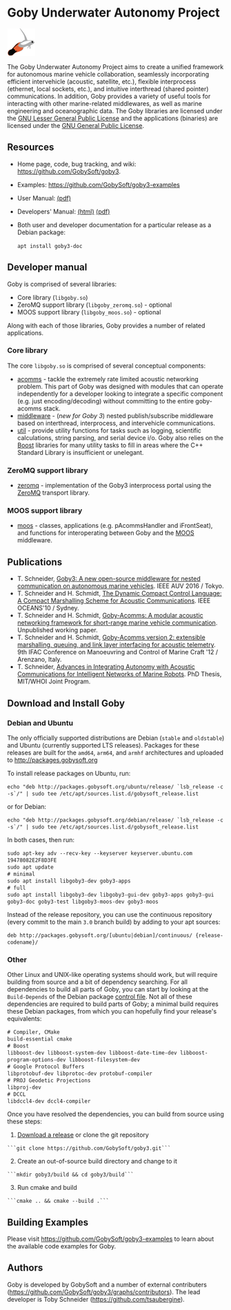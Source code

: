 # Goby Underwater Autonomy Project

![](images/gobysoft_logo_image_only_medium.png)

The Goby Underwater Autonomy Project aims to create a unified framework for autonomous marine vehicle collaboration, seamlessly incorporating efficient intervehicle (acoustic, satellite, etc.), flexible interprocess (ethernet, local sockets, etc.), and intuitive interthread (shared pointer) communications. In addition, Goby provides a variety of useful tools for interacting with other marine-related middlewares, as well as marine engineering and oceanographic data. The Goby libraries are licensed under the [GNU Lesser General Public License](http://www.gnu.org/licenses/lgpl.html) and the applications (binaries) are licensed under the [GNU General Public License](http://www.gnu.org/licenses/gpl.html).

## Resources

  * Home page, code, bug tracking, and wiki: https://github.com/GobySoft/goby3.
  * Examples: <https://github.com/GobySoft/goby3-examples>
  * User Manual: [(pdf)](http://gobysoft.org/dl/goby3-user-manual.pdf)
  * Developers' Manual: [(html)](http://gobysoft.org/doc/3.0) [(pdf)](http://gobysoft.org/dl/goby3-dev.pdf)
  * Both user and developer documentation for a particular release as a Debian package:

    ```apt install goby3-doc```

## Developer manual

Goby is comprised of several libraries:

  * Core library (`libgoby.so`)
  * ZeroMQ support library (`libgoby_zeromq.so`) - optional
  * MOOS support library (`libgoby_moos.so`) - optional

Along with each of those libraries, Goby provides a number of related applications.

### Core library

The core `libgoby.so` is comprised of several conceptual components:

  * [acomms](doc100_acomms.md) - tackle the extremely rate limited acoustic networking problem. This part of Goby was designed with modules that can operate independently for a developer looking to integrate a specific component (e.g. just encoding/decoding) without committing to the entire goby-acomms stack.
  * [middleware](doc200_middleware.md) - (*new for Goby 3*) nested publish/subscribe middleware based on interthread, interprocess, and intervehicle communications.
  * [util](doc300_util.md) - provide utility functions for tasks such as logging, scientific calculations, string parsing, and serial device i/o. Goby also relies on the [Boost](http://www.boost.org) libraries for many utility tasks to fill in areas where the C++ Standard Library is insufficient or unelegant.

### ZeroMQ support library

  * [zeromq](doc500_zeromq.md) - implementation of the Goby3 interprocess portal using the [ZeroMQ](https://zeromq.org/) transport library.

### MOOS support library

  * [moos](doc600_moos.md) - classes, applications (e.g. pAcommsHandler and iFrontSeat), and functions for interoperating between Goby and the [MOOS](https://github.com/themoos/core-moos) middleware.

## Publications

  * T. Schneider, [Goby3: A new open-source middleware for nested communication on autonomous marine vehicles](http://gobysoft.org/dl/schneider-auv-2016-goby3.pdf). IEEE AUV 2016 / Tokyo.
  * T. Schneider and H. Schmidt, [The Dynamic Compact Control Language: A Compact Marshalling Scheme for Acoustic Communications](http://gobysoft.org/dl/dccl_oceans10.pdf). IEEE OCEANS'10 / Sydney.
  * T. Schneider and H. Schmidt, [Goby-Acomms: A modular acoustic networking framework for short-range marine vehicle communication](http://gobysoft.org/dl/goby-acomms1.pdf). Unpublished working paper.
  * T. Schneider and H. Schmidt, [Goby-Acomms version 2: extensible marshalling, queuing, and link layer interfacing for acoustic telemetry](http://gobysoft.org/dl/mcmc2012_goby2.pdf). 9th IFAC Conference on Manoeuvring and Control of Marine Craft '12 / Arenzano, Italy.
  * T. Schneider, [Advances in Integrating Autonomy with Acoustic Communications for Intelligent Networks of Marine Robots](http://gobysoft.org/dl/schneider-toby-final-phd-thesis-online.pdf). PhD Thesis, MIT/WHOI Joint Program.

## Download and Install Goby

### Debian and Ubuntu

The only officially supported distributions are Debian (`stable` and `oldstable`) and Ubuntu (currently supported LTS releases). Packages for these releases are built for the `amd64`, `arm64`, and `armhf` architectures and uploaded to http://packages.gobysoft.org

To install release packages on Ubuntu, run:
```
echo "deb http://packages.gobysoft.org/ubuntu/release/ `lsb_release -c -s`/" | sudo tee /etc/apt/sources.list.d/gobysoft_release.list
```

or for Debian:
```
echo "deb http://packages.gobysoft.org/debian/release/ `lsb_release -c -s`/" | sudo tee /etc/apt/sources.list.d/gobysoft_release.list
```

In both cases, then run:

```
sudo apt-key adv --recv-key --keyserver keyserver.ubuntu.com 19478082E2F8D3FE
sudo apt update
# minimal
sudo apt install libgoby3-dev goby3-apps
# full
sudo apt install libgoby3-dev libgoby3-gui-dev goby3-apps goby3-gui goby3-doc goby3-test libgoby3-moos-dev goby3-moos
```

Instead of the release repository, you can use the continuous repository (every commit to the main `3.0` branch build) by adding to your apt sources:

```
deb http://packages.gobysoft.org/[ubuntu|debian]/continuous/ {release-codename}/
```

### Other

Other Linux and UNIX-like operating systems should work, but will require building from source and a bit of dependency searching. For all dependencies to build all parts of Goby, you can start by looking at the `Build-Depends` of the Debian package [control file](https://github.com/GobySoft/goby-debian/blob/3.0/control). Not all of these dependencies are required to build parts of Goby; a minimal build requires these Debian packages, from which you can hopefully find your release's equivalents:

```
# Compiler, CMake
build-essential cmake
# Boost
libboost-dev libboost-system-dev libboost-date-time-dev libboost-program-options-dev libboost-filesystem-dev
# Google Protocol Buffers
libprotobuf-dev libprotoc-dev protobuf-compiler
# PROJ Geodetic Projections
libproj-dev
# DCCL
libdccl4-dev dccl4-compiler
```

Once you have resolved the dependencies, you can build from source using these steps:

   1. [Download a release](https://github.com/GobySoft/goby3/releases) or clone the git repository

    ```git clone https://github.com/GobySoft/goby3.git```

   2. Create an out-of-source build directory and change to it

    ```mkdir goby3/build && cd goby3/build```

   3. Run cmake and build

    ```cmake .. && cmake --build .```

## Building Examples

Please visit <https://github.com/GobySoft/goby3-examples> to learn about the available code examples for Goby.

## Authors

Goby is developed by GobySoft and a number of external contributers (https://github.com/GobySoft/goby3/graphs/contributors). The lead developer is Toby Schneider (https://github.com/tsaubergine).
